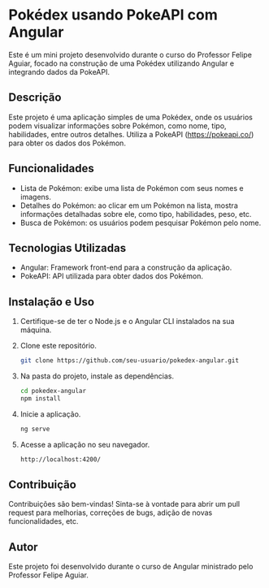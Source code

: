 # Pokédex usando PokeAPI com Angular

Este é um mini projeto desenvolvido durante o curso do Professor Felipe Aguiar, focado na construção de uma Pokédex utilizando Angular e integrando dados da PokeAPI.

## Descrição

Este projeto é uma aplicação simples de uma Pokédex, onde os usuários podem visualizar informações sobre Pokémon, como nome, tipo, habilidades, entre outros detalhes. Utiliza a PokeAPI (https://pokeapi.co/) para obter os dados dos Pokémon.

## Funcionalidades

- Lista de Pokémon: exibe uma lista de Pokémon com seus nomes e imagens.
- Detalhes do Pokémon: ao clicar em um Pokémon na lista, mostra informações detalhadas sobre ele, como tipo, habilidades, peso, etc.
- Busca de Pokémon: os usuários podem pesquisar Pokémon pelo nome.

## Tecnologias Utilizadas

- Angular: Framework front-end para a construção da aplicação.
- PokeAPI: API utilizada para obter dados dos Pokémon.

## Instalação e Uso

1. Certifique-se de ter o Node.js e o Angular CLI instalados na sua máquina.
2. Clone este repositório.
   ```bash
   git clone https://github.com/seu-usuario/pokedex-angular.git

3. Na pasta do projeto, instale as dependências.

   ```bash
   cd pokedex-angular
   npm install
   ```
4. Inicie a aplicação.
   ```bash
   ng serve
   ```
5. Acesse a aplicação no seu navegador.
   ```bash
   http://localhost:4200/
   ```


## Contribuição 

Contribuições são bem-vindas! Sinta-se à vontade para abrir um pull request para melhorias, correções de bugs, adição de novas funcionalidades, etc.

## Autor

Este projeto foi desenvolvido durante o curso de Angular ministrado pelo Professor Felipe Aguiar.